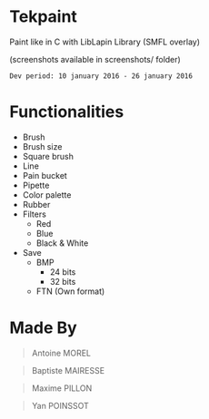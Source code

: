 # Tekpaint

Paint like in C with LibLapin Library (SMFL overlay)

(screenshots available in screenshots/ folder)

    Dev period: 10 january 2016 - 26 january 2016

Functionalities
=============
* Brush
* Brush size
* Square brush
* Line
* Pain bucket
* Pipette
* Color palette
* Rubber
* Filters
    * Red
    * Blue
    * Black & White
* Save
    * BMP
        * 24 bits
        * 32 bits
    * FTN (Own format)

Made By
=======

> Antoine MOREL

> Baptiste MAIRESSE

> Maxime PILLON

> Yan POINSSOT
